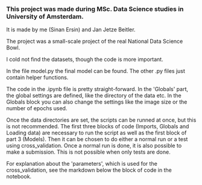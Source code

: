 ### This project was made during MSc. Data Science studies in University of Amsterdam.

It is made by me (Sinan Ersin) and Jan Jetze Beitler.

The project was a small-scale project of the real National Data Science Bowl. 

I cold not find the datasets, though the code is more important.

In the file model.py the final model can be found. The other .py files just contain helper functions.

The code in the .ipynb file is pretty straight-forward. In the 'Globals' part, the global settings are defined, like the directory of the data etc.
In the Globals block you can also change the settings like the image size or the number of epochs used.

Once the data directories are set, the scripts can be runned at once, but this is not recommended.
The first three blocks of code (Imports, Globals and Loading data) are necessary to run the script as well as the first block of part 3 (Models).
Then it can be chosen to do either a normal run or a test using cross_validation. Once a normal run is done, it is also possible to make a submission. This is not possible when only tests are done.

For explanation about the 'parameters', which is used for the cross_validation, see the markdown below the block of code in the notebook.
